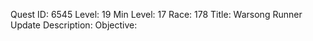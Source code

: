 Quest ID: 6545
Level: 19
Min Level: 17
Race: 178
Title: Warsong Runner Update
Description: 
Objective: 
